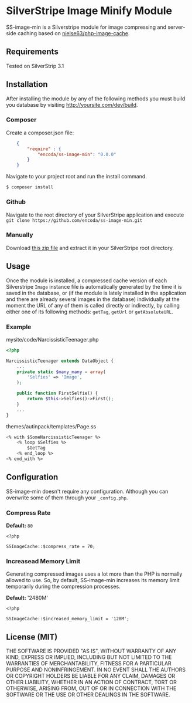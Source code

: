 # SilverStripe Image Minify Module

SS-image-min is a Silverstripe module for image compressing and server-side caching based on [nielse63/php-image-cache](https://github.com/nielse63/php-image-cache).

## Requirements

Tested on SilverStrip 3.1

## Installation

After installing the module by any of the following methods you must build you database by visiting http://yoursite.com/dev/build.

### Composer

Create a composer.json file:

``` json
    {
        "require" : {
            "encoda/ss-image-min": "0.0.0"
        }
    }
```

Navigate to your project root and run the install command.

`$ composer install`

### Github

Navigate to the root directory of your SilverStripe application and execute `git clone https://github.com/encoda/ss-image-min.git`

### Manually

Download [this zip file](https://github.com/encoda/ss-image-min/zipball/master) and extract it in your SilverStripe root directory.

## Usage

Once the module is installed, a compressed cache version of each Silverstripe `Image` instance file is automatically generated by the time it is saved in the database, or (if the module is lately installed in the application and there are already several images in the database) individually at the moment the URL of any of them is called directly or indirectly, by calling either one of its following methods: `getTag`, `getUrl` or `getAbsoluteURL`.

### Example

mysite/code/NarcissisticTeenager.php

``` php
<?php

NarcissisticTeenager extends DataObject {
    ...
    private static $many_many = array(
        'Selfies' => 'Image',
    );

    public function FirstSelfie() {
        return $this->Selfies()->First();
    }
    ...
}
```

themes/autinpack/templates/Page.ss

``` ss
<% with $SomeNarcissisticTeenager %>
    <% loop $Selfies %>
        $GetTag
    <% end_loop %>
<% end_with %>
```

## Configuration

SS-image-min doesn't require any configuration.
Although you can overwrite some of them through your `_config.php`.

### Compress Rate

**Default:** `80`

```
<?php

SSImageCache::$compress_rate = 70;
```

### Increasead Memory Limit

Generating compressed images uses a lot more than the PHP is normally allowed to use. So, by default, SS-image-min increases its memory limit temporarily during the compression processes.

**Default:** '2480M'

```
<?php

SSImageCache::$increased_memory_limit = '128M';
```

## License (MIT)

THE SOFTWARE IS PROVIDED "AS IS", WITHOUT WARRANTY OF ANY KIND, EXPRESS OR
IMPLIED, INCLUDING BUT NOT LIMITED TO THE WARRANTIES OF MERCHANTABILITY,
FITNESS FOR A PARTICULAR PURPOSE AND NONINFRINGEMENT. IN NO EVENT SHALL THE
AUTHORS OR COPYRIGHT HOLDERS BE LIABLE FOR ANY CLAIM, DAMAGES OR OTHER
LIABILITY, WHETHER IN AN ACTION OF CONTRACT, TORT OR OTHERWISE, ARISING FROM,
OUT OF OR IN CONNECTION WITH THE SOFTWARE OR THE USE OR OTHER DEALINGS IN
THE SOFTWARE.
